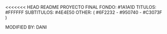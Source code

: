 <<<<<<< HEAD
README PROYECTO FINAL
FONDO: #1A1A1D
TITULOS: #FFFFFF
SUBTITULOS: #4E4E50
OTHER: ( #6F2232 - #950740 - #C3073F )

MODIFIED BY: DANI

